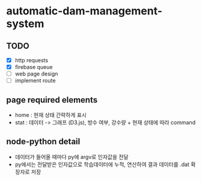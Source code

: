# automatic-dam-management-system

## TODO
- [x] http requests  
- [x] firebase queue  
- [ ] web page design  
- [ ] implement route  
 
## page required elements
- home : 현재 상태 간략하게 표시
- stat : 데이터 -> 그래프 (D3.js), 방수 여부, 강수량 + 현재 상태에 따라 command

## node-python detail
- 데이터가 들어올 때마다 py에 argv로 인자값을 전달
- py에서는 전달받은 인자값으로 학습데이터에 누적, 연산하여 결과 데이터를 .dat 확장자로 저장
